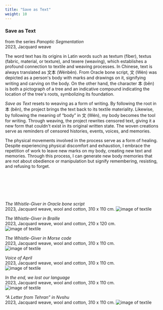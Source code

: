 ```yaml
---
title: "Save as Text"
weight: 10
---
```


### **Save as Text**
from the series *Panoptic Segmentation*     
2023, Jacquard weave      


The word text has its origins in Latin words such as textum (fiber), textus (fabric, material, or texture), and texere (weaving), which establishes a profound connection to textile and weaving processes. In Chinese, text is always translated as 文本 (Wénběn). From Oracle bone script, 文 (Wén) was depicted as a person's body with marks and drawings on it, signifying writing and carving on the body. On the other hand, the character 本 (běn) is both a pictograph of a tree and an indicative compound indicating the location of the tree's roots, symbolizing its foundation.

*Save as Text* resets to weaving as a form of writing. By following the root in 本 (běn), the project brings the text back to its textile materiality. Likewise, by following the meaning of “body” in 文 (Wén), my body becomes the tool for writing. Through weaving, the project rewrites censored text, giving it a new form that couldn't exist in its original written state. The woven creations serve as reminders of censored histories, events, voices, and memories.

The physical movements involved in the process serve as a form of healing. Despite experiencing physical discomfort and exhaustion, I embrace the repetition of work to leave new marks on my body, creating new text and memories. Through this process, I can generate new body memories that are not about obedience or manipulation but signify remembering, resisting, and refusing to forget.  

<p>&nbsp;


</p>
<p>&nbsp;</p>
<p>&nbsp;</p>



*The Whistle-Giver in Oracle bone script*    
2023, Jacquard weave, wool and cotton, 310 x 110 cm. 
![image of textile](/images/QWERTY/T/textile-text2.jpg)  
 
*The Whistle-Giver in Braille*    
2023, Jacquard weave, wool and cotton, 210 x 120 cm.  
![image of textile](/images/QWERTY/T/textile-text3.jpg) 
  
*The Whistle-Giver in Morse code*    
2023, Jacquard weave, wool and cotton, 310 x 110 cm.  
![image of textile](/images/QWERTY/T/textile-text4.jpg)  

*Voice of April*    
2023, Jacquard weave, wool and cotton, 310 x 110 cm.   
![image of textile](/images/QWERTY/T/textile-text5.jpg)  
 
*In the end, we lost our language*     
2023, Jacquard weave, wool and cotton, 310 x 110 cm.  
![image of textile](/images/QWERTY/T/textile-text6.jpg)  
  
*“A Letter from Tehran” in Nvshu*     
2023, Jacquard weave, wool and cotton, 310 x 110 cm. 
![image of textile](/images/QWERTY/T/textile-text7.jpg)  

  
